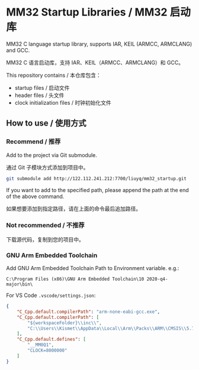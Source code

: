 # MM32 Startup Libraries / MM32 启动库

MM32 C language startup library, supports IAR, KEIL (ARMCC, ARMCLANG) and GCC.

MM32 C 语言启动库，支持 IAR、KEIL（ARMCC、ARMCLANG）和 GCC。

This repository contains / 本仓库包含：
 - startup files / 启动文件
 - header files / 头文件
 - clock initialization files / 时钟初始化文件

## How to use / 使用方式

### Recommend / 推荐

Add to the project via Git submodule. 

通过 Git 子模块方式添加到项目中。

```bash
git submodule add http://122.112.241.212:7700/liuyq/mm32_startup.git
```

If you want to add to the specified path, please append the path at the end of the above command. 

如果想要添加到指定路径，请在上面的命令最后追加路径。

### Not recommended / 不推荐

下载源代码，复制到您的项目中。

### GNU Arm Embedded Toolchain

Add GNU Arm Embedded Toolchain Path to Environment variable. e.g.:

`C:\Program Files (x86)\GNU Arm Embedded Toolchain\10 2020-q4-major\bin\`

For VS Code `.vscode/settings.json`:

```json
{
    "C_Cpp.default.compilerPath": "arm-none-eabi-gcc.exe",
    "C_Cpp.default.compilerPath": [
        "${workspaceFolder}\\inc\\",
        "C:\\Users\\Kismet\\AppData\\Local\\Arm\\Packs\\ARM\\CMSIS\\5.7.0\\CMSIS\\Core\\Include\\"
    ],
    "C_Cpp.default.defines": [
        "__MM0Q1",
        "CLOCK=8000000"
    ]
}
